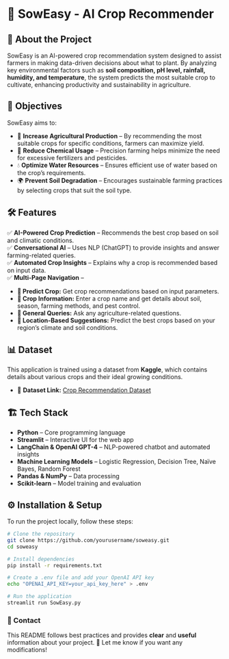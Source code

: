 # 🌾 SowEasy - AI Crop Recommender

## 🚀 About the Project
SowEasy is an AI-powered crop recommendation system designed to assist farmers in making data-driven decisions about what to plant. By analyzing key environmental factors such as **soil composition, pH level, rainfall, humidity, and temperature**, the system predicts the most suitable crop to cultivate, enhancing productivity and sustainability in agriculture.

## 🎯 Objectives
SowEasy aims to:
- 🌱 **Increase Agricultural Production** – By recommending the most suitable crops for specific conditions, farmers can maximize yield.
- 🛑 **Reduce Chemical Usage** – Precision farming helps minimize the need for excessive fertilizers and pesticides.
- 💧 **Optimize Water Resources** – Ensures efficient use of water based on the crop’s requirements.
- 🌍 **Prevent Soil Degradation** – Encourages sustainable farming practices by selecting crops that suit the soil type.

## 🛠 Features
✅ **AI-Powered Crop Prediction** – Recommends the best crop based on soil and climatic conditions.  
✅ **Conversational AI** – Uses NLP (ChatGPT) to provide insights and answer farming-related queries.  
✅ **Automated Crop Insights** – Explains why a crop is recommended based on input data.  
✅ **Multi-Page Navigation** –  
  - **🌱 Predict Crop:** Get crop recommendations based on input parameters.  
  - **📜 Crop Information:** Enter a crop name and get details about soil, season, farming methods, and pest control.  
  - **💬 General Queries:** Ask any agriculture-related questions.  
  - **📍 Location-Based Suggestions:** Predict the best crops based on your region’s climate and soil conditions.  

## 📊 Dataset
This application is trained using a dataset from **Kaggle**, which contains details about various crops and their ideal growing conditions.
- 📂 **Dataset Link:** [Crop Recommendation Dataset](https://www.kaggle.com/datasets/atharvaingle/crop-recommendation-dataset)


## 🏗 Tech Stack
- **Python** – Core programming language  
- **Streamlit** – Interactive UI for the web app  
- **LangChain & OpenAI GPT-4** – NLP-powered chatbot and automated insights  
- **Machine Learning Models** – Logistic Regression, Decision Tree, Naïve Bayes, Random Forest  
- **Pandas & NumPy** – Data processing  
- **Scikit-learn** – Model training and evaluation  

## ⚙️ Installation & Setup
To run the project locally, follow these steps:
```bash
# Clone the repository
git clone https://github.com/yourusername/soweasy.git
cd soweasy

# Install dependencies
pip install -r requirements.txt

# Create a .env file and add your OpenAI API key
echo "OPENAI_API_KEY=your_api_key_here" > .env

# Run the application
streamlit run SowEasy.py
```

### 📧 Contact

This README follows best practices and provides **clear** and **useful** information about your project. 🚀 Let me know if you want any modifications!

